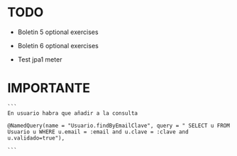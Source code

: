 # TODO



* Boletin 5 optional exercises

* Boletin 6 optional exercises

* Test jpa1 meter

# IMPORTANTE

	```
	En usuario habra que añadir a la consulta

	@NamedQuery(name = "Usuario.findByEmailClave", query = " SELECT u FROM Usuario u WHERE u.email = :email and u.clave = :clave and u.validado=true"),

	```